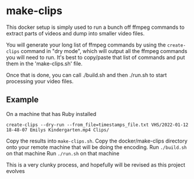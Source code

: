 # make-clips
This docker setup is simply used to run a bunch off ffmpeg commands to extract parts of videos and dump into smaller video files.

You will generate your long list of ffmpeg commands by using the `create-clips` command in "dry mode", which will output all the ffmpeg commands you will need to run. It's best to copy/paste that list of commands and put them in the 'make-clips.sh' file.

Once that is done, you can call ./build.sh and then ./run.sh to start processing your video files.

## Example

On a machine that has Ruby installed

```
create-clips --dry-run --from_file=timestamps_file.txt VHS/2022-01-12 18-48-07 Emilys Kindergarten.mp4 Clips/
```

Copy the results into `make-clips.sh`.
Copy the docker/make-clips directory onto your remote machine that will be doing the encoding.
Run `./build.sh` on that machine
Run `./run.sh` on that machine

This is a very clunky process, and hopefully will be revised as this project evolves

